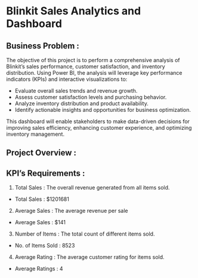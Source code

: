 # Blinkit Sales Analytics and Dashboard


## Business Problem :

The objective of this project is to perform a comprehensive analysis of Blinkit’s sales performance, customer satisfaction, and inventory distribution. Using Power BI, the analysis will leverage key performance indicators (KPIs) and interactive visualizations to:

- Evaluate overall sales trends and revenue growth.
- Assess customer satisfaction levels and purchasing behavior.
- Analyze inventory distribution and product availability.
- Identify actionable insights and opportunities for business optimization.

This dashboard will enable stakeholders to make data-driven decisions for improving sales efficiency, enhancing customer experience, and optimizing inventory management.


## Project Overview :  


## KPI’s Requirements :

1. Total Sales : The overall revenue generated from all items sold.
- Total Sales : $1201681 

2. Average Sales : The average revenue per sale
- Average Sales : $141

3. Number of Items : The total count of different items sold.
- No. of Items Sold : 8523

4. Average Rating : The average customer rating for items sold. 
- Average Ratings : 4




